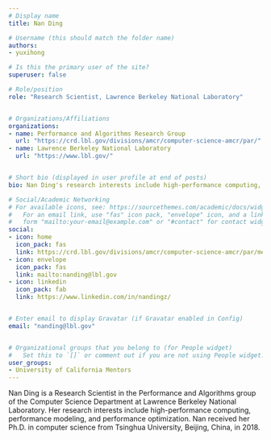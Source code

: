 ```yaml
---
# Display name
title: Nan Ding

# Username (this should match the folder name)
authors:
- yuxihong

# Is this the primary user of the site?
superuser: false

# Role/position
role: "Research Scientist, Lawrence Berkeley National Laboratory"


# Organizations/Affiliations
organizations:
- name: Performance and Algorithms Research Group
  url: "https://crd.lbl.gov/divisions/amcr/computer-science-amcr/par/"
- name: Lawrence Berkeley National Laboratory
  url: "https://www.lbl.gov/"


# Short bio (displayed in user profile at end of posts)
bio: Nan Ding's research interests include high-performance computing, performance modeling, and performance optimization. 

# Social/Academic Networking
# For available icons, see: https://sourcethemes.com/academic/docs/widgets/#icons
#   For an email link, use "fas" icon pack, "envelope" icon, and a link in the
#   form "mailto:your-email@example.com" or "#contact" for contact widget.
social:
- icon: home
  icon_pack: fas
  link: https://crd.lbl.gov/divisions/amcr/computer-science-amcr/par/members/staff/nan-ding/
- icon: envelope
  icon_pack: fas
  link: mailto:nanding@lbl.gov
- icon: linkedin
  icon_pack: fab
  link: https://www.linkedin.com/in/nandingz/


# Enter email to display Gravatar (if Gravatar enabled in Config)
email: "nanding@lbl.gov"


# Organizational groups that you belong to (for People widget)
#   Set this to `[]` or comment out if you are not using People widget.
user_groups:
- University of California Mentors
---
```

Nan Ding is a Research Scientist in the Performance and Algorithms group of the Computer Science Department at Lawrence Berkeley National Laboratory. Her research interests include high-performance computing, performance modeling, and performance optimization. Nan received her Ph.D. in computer science from Tsinghua University, Beijing, China, in 2018.



